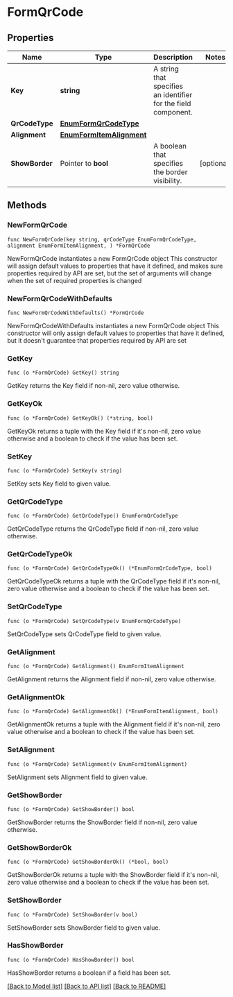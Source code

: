 # FormQrCode

## Properties

Name | Type | Description | Notes
------------ | ------------- | ------------- | -------------
**Key** | **string** | A string that specifies an identifier for the field component. | 
**QrCodeType** | [**EnumFormQrCodeType**](EnumFormQrCodeType.md) |  | 
**Alignment** | [**EnumFormItemAlignment**](EnumFormItemAlignment.md) |  | 
**ShowBorder** | Pointer to **bool** | A boolean that specifies the border visibility. | [optional] 

## Methods

### NewFormQrCode

`func NewFormQrCode(key string, qrCodeType EnumFormQrCodeType, alignment EnumFormItemAlignment, ) *FormQrCode`

NewFormQrCode instantiates a new FormQrCode object
This constructor will assign default values to properties that have it defined,
and makes sure properties required by API are set, but the set of arguments
will change when the set of required properties is changed

### NewFormQrCodeWithDefaults

`func NewFormQrCodeWithDefaults() *FormQrCode`

NewFormQrCodeWithDefaults instantiates a new FormQrCode object
This constructor will only assign default values to properties that have it defined,
but it doesn't guarantee that properties required by API are set

### GetKey

`func (o *FormQrCode) GetKey() string`

GetKey returns the Key field if non-nil, zero value otherwise.

### GetKeyOk

`func (o *FormQrCode) GetKeyOk() (*string, bool)`

GetKeyOk returns a tuple with the Key field if it's non-nil, zero value otherwise
and a boolean to check if the value has been set.

### SetKey

`func (o *FormQrCode) SetKey(v string)`

SetKey sets Key field to given value.


### GetQrCodeType

`func (o *FormQrCode) GetQrCodeType() EnumFormQrCodeType`

GetQrCodeType returns the QrCodeType field if non-nil, zero value otherwise.

### GetQrCodeTypeOk

`func (o *FormQrCode) GetQrCodeTypeOk() (*EnumFormQrCodeType, bool)`

GetQrCodeTypeOk returns a tuple with the QrCodeType field if it's non-nil, zero value otherwise
and a boolean to check if the value has been set.

### SetQrCodeType

`func (o *FormQrCode) SetQrCodeType(v EnumFormQrCodeType)`

SetQrCodeType sets QrCodeType field to given value.


### GetAlignment

`func (o *FormQrCode) GetAlignment() EnumFormItemAlignment`

GetAlignment returns the Alignment field if non-nil, zero value otherwise.

### GetAlignmentOk

`func (o *FormQrCode) GetAlignmentOk() (*EnumFormItemAlignment, bool)`

GetAlignmentOk returns a tuple with the Alignment field if it's non-nil, zero value otherwise
and a boolean to check if the value has been set.

### SetAlignment

`func (o *FormQrCode) SetAlignment(v EnumFormItemAlignment)`

SetAlignment sets Alignment field to given value.


### GetShowBorder

`func (o *FormQrCode) GetShowBorder() bool`

GetShowBorder returns the ShowBorder field if non-nil, zero value otherwise.

### GetShowBorderOk

`func (o *FormQrCode) GetShowBorderOk() (*bool, bool)`

GetShowBorderOk returns a tuple with the ShowBorder field if it's non-nil, zero value otherwise
and a boolean to check if the value has been set.

### SetShowBorder

`func (o *FormQrCode) SetShowBorder(v bool)`

SetShowBorder sets ShowBorder field to given value.

### HasShowBorder

`func (o *FormQrCode) HasShowBorder() bool`

HasShowBorder returns a boolean if a field has been set.


[[Back to Model list]](../README.md#documentation-for-models) [[Back to API list]](../README.md#documentation-for-api-endpoints) [[Back to README]](../README.md)


